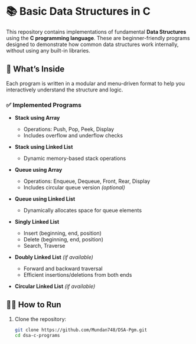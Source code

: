# 📚 Basic Data Structures in C

This repository contains implementations of fundamental **Data Structures** using the **C programming language**. These are beginner-friendly programs designed to demonstrate how common data structures work internally, without using any built-in libraries.

## 🚀 What’s Inside

Each program is written in a modular and menu-driven format to help you interactively understand the structure and logic.

### ✅ Implemented Programs

- **Stack using Array**
  - Operations: Push, Pop, Peek, Display
  - Includes overflow and underflow checks

- **Stack using Linked List**
  - Dynamic memory-based stack operations

- **Queue using Array**
  - Operations: Enqueue, Dequeue, Front, Rear, Display
  - Includes circular queue version *(optional)*

- **Queue using Linked List**
  - Dynamically allocates space for queue elements

- **Singly Linked List**
  - Insert (beginning, end, position)
  - Delete (beginning, end, position)
  - Search, Traverse

- **Doubly Linked List** *(if available)*
  - Forward and backward traversal
  - Efficient insertions/deletions from both ends

- **Circular Linked List** *(if available)*

## 🧑‍💻 How to Run

1. Clone the repository:
   ```bash
   git clone https://github.com/Mundan748/DSA-Pgm.git
   cd dsa-c-programs
